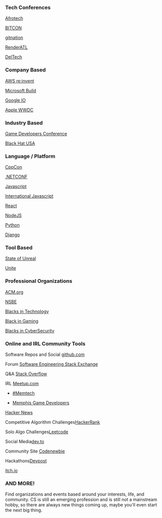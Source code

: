### Tech Conferences

[Afrotech](https://experience.afrotech.com/)

[BITCON](https://bitcon.blacksintechnology.net/)

[gitnation](https://gitnation.org/)

[RenderATL](https://www.renderatl.com/)

[DelTech](https://www.epicentermemphis.org/deltech-conference)

### Company Based

[AWS re:invent](https://reinvent.awsevents.com/)

[Microsoft Build](https://build.microsoft.com/en-US/home)

[Google IO](https://io.google/2025/)

[Apple WWDC](https://developer.apple.com/wwdc25/)

### Industry Based

[Game Developers Conference](https://gdconf.com/)

[Black Hat USA](https://www.blackhat.com/us-25/)

### Language / Platform

[CppCon](https://cppcon.org/)

[.NETCONF](https://www.dotnetconf.net/)

[Javascript](https://jsnation.us/)

[International Javascript](https://javascript-conference.com/new-york/)

[React](https://reactsummit.us/)

[NodeJS](https://nodecongress.com/)

[Python](https://us.pycon.org/2025/)

[Django](https://2025.djangocon.us/)


### Tool Based

[State of Unreal](https://www.unrealengine.com/en-US/state-of-unreal)

[Unite](https://unity.com/events/unite)

### Professional Organizations

[ACM.org](https://www.acm.org/)

[NSBE](https://www.nsbe.org/)

[Blacks in Technology](https://www.blacksintechnology.net/)

[Black in Gaming](https://www.thebigfoundation.org/)

[Blacks in CyberSecurity](https://www.blacksincyberconf.com/)


### Online and IRL Community Tools

Software Repos and Social [github.com](https://github.com)

Forum [Software Engineering Stack Exchange](https://softwareengineering.stackexchange.com/)

Q&A [Stack Overflow](https://stackoverflow.com/)

IRL [Meetup.com](https://meetup.com)

- [#Memtech](https://www.meetup.com/memphis-technology-user-groups/)

- [Memphis Game Developers](https://www.meetup.com/memphisgamedev/)

[Hacker News](https://news.ycombinator.com/)

Competitive Algorithm Challenges[HackerRank](https://www.hackerrank.com/)

Solo Algo Challenges[Leetcode](https://leetcode.com/)

Social Media[dev.to](https://dev.to)

Community Site [Codenewbie](https://community.codenewbie.org/)

Hackathons[Devpost](https://devpost.com/)

[itch.io](https://itch.io)



### AND MORE!

Find organizations and events based around your interests, life, and community. CS is still an emerging profession and is still not a mainstream hobby, so there are always new things coming up, maybe you'll even start the next big thing.
